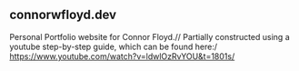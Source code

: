 ## connorwfloyd.dev
Personal Portfolio website for Connor Floyd.//
Partially constructed using a youtube step-by-step guide, which can be found here:/
https://www.youtube.com/watch?v=ldwlOzRvYOU&t=1801s/
